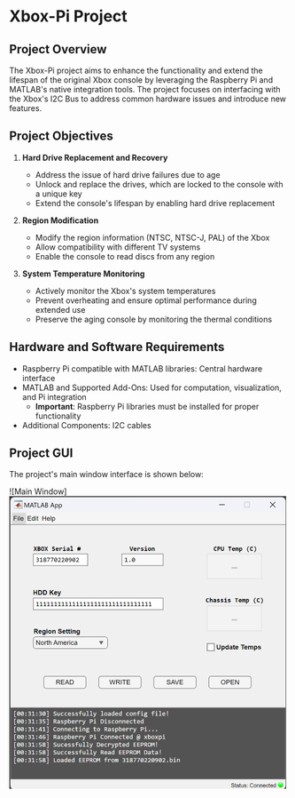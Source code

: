# Xbox-Pi Project

## Project Overview
The Xbox-Pi project aims to enhance the functionality and extend the lifespan of the original Xbox console by leveraging the Raspberry Pi and MATLAB's native integration tools. The project focuses on interfacing with the Xbox's I2C Bus to address common hardware issues and introduce new features.

## Project Objectives
1. **Hard Drive Replacement and Recovery**
   - Address the issue of hard drive failures due to age
   - Unlock and replace the drives, which are locked to the console with a unique key
   - Extend the console's lifespan by enabling hard drive replacement

2. **Region Modification**
   - Modify the region information (NTSC, NTSC-J, PAL) of the Xbox
   - Allow compatibility with different TV systems
   - Enable the console to read discs from any region

3. **System Temperature Monitoring**
   - Actively monitor the Xbox's system temperatures
   - Prevent overheating and ensure optimal performance during extended use
   - Preserve the aging console by monitoring the thermal conditions

## Hardware and Software Requirements
- Raspberry Pi compatible with MATLAB libraries: Central hardware interface
- MATLAB and Supported Add-Ons: Used for computation, visualization, and Pi integration
  - **Important**: Raspberry Pi libraries must be installed for proper functionality
- Additional Components: I2C cables

## Project GUI
The project's main window interface is shown below:

![Main Window]
<img src="img/mainwindow.png" alt="Main Window" width="500">

